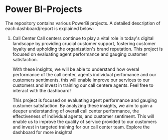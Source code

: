 # Power BI-Projects
The repository contains various PowerBi projects. A detailed description of each dashboard/report is explained below:

1. Call Center
   Call centers continue to play a vital role in today's digital landscape by providing crucial customer support, fostering customer loyalty and upholding the organization's brand        reputation.
   This project is focused on evaluating agent performance and gauging customer satisfaction.
   
  
   With these insights, we will be able to understand how overal performance of the call center, agents individual perfomance and our customers sentiments.
   this will enable improve our services to our customers and invest in training our call centere agents.
   Feel free to interact with the dashboard!

   This project is focused on evaluating agent performance and gauging customer satisfaction. By analyzing these insights, we aim to gain a deeper understanding of overall call center performance, the effectiveness of individual agents, and customer sentiment. This will enable us to improve the quality of service provided to our customers and invest in targeted training for our call center team. Explore the dashboard for more insights!
